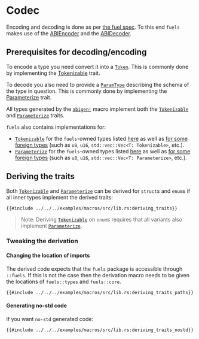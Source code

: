 # Codec

Encoding and decoding is done as per [the fuel spec](https://specs.fuel.network/master/abi/argument-encoding.html). To this end `fuels` makes use of the [ABIEncoder](https://docs.rs/fuels/latest/fuels/core/codec/struct.ABIEncoder.html) and the [ABIDecoder](https://docs.rs/fuels/latest/fuels/core/codec/struct.ABIDecoder.html).

## Prerequisites for decoding/encoding

To encode a type you need convert it into a [`Token`](https://docs.rs/fuels/latest/fuels/types/enum.Token.html). This is commonly done by implementing the [Tokenizable](https://docs.rs/fuels/latest/fuels/core/traits/trait.Tokenizable.html) trait. 

To decode you also need to provide a [`ParamType`](https://docs.rs/fuels/latest/fuels/types/param_types/enum.ParamType.html) describing the schema of the type in question. This is commonly done by implementing the [Parameterize](https://docs.rs/fuels/latest/fuels/core/traits/trait.Parameterize.html) trait.

All types generated by the [`abigen!`](../abigen/index.md) macro implement both the [`Tokenizable`](https://docs.rs/fuels/latest/fuels/core/traits/trait.Tokenizable.html) and [`Parameterize`](https://docs.rs/fuels/latest/fuels/core/traits/trait.Parameterize.html) traits. 

`fuels` also contains implementations for:
- [`Tokenizable`](https://docs.rs/fuels/latest/fuels/core/traits/trait.Tokenizable.html) for the `fuels`-owned types listed [here](https://docs.rs/fuels/latest/fuels/core/traits/trait.Tokenizable.html#implementors) as well as [for some foreign types](https://docs.rs/fuels/latest/fuels/core/traits/trait.Tokenizable.html#foreign-impls) (such as `u8`, `u16`, `std::vec::Vec<T: Tokenizable>`, etc.).
- [`Parameterize`](https://docs.rs/fuels/latest/fuels/core/traits/trait.Parameterize.html) for the `fuels`-owned types listed [here](https://docs.rs/fuels/latest/fuels/core/traits/trait.Parameterize.html#implementors) as well as [for some foreign types](https://docs.rs/fuels/latest/fuels/core/traits/trait.Parameterize.html#foreign-impls) (such as `u8`, `u16`, `std::vec::Vec<T: Parameterize>`, etc.).


## Deriving the traits

Both [`Tokenizable`](https://docs.rs/fuels/latest/fuels/core/traits/trait.Tokenizable.html) and [`Parameterize`](https://docs.rs/fuels/latest/fuels/core/traits/trait.Parameterize.html) can be derived for `struct`s and `enum`s if all inner types implement the derived traits:
```rust,ignore
{{#include ../../../examples/macros/src/lib.rs:deriving_traits}}
```
> Note:
> Deriving [`Tokenizable`](https://docs.rs/fuels/latest/fuels/core/traits/trait.Tokenizable.html) on `enum`s requires that all variants also implement [`Parameterize`](https://docs.rs/fuels/latest/fuels/core/traits/trait.Parameterize.html).

### Tweaking the derivation
#### Changing the location of imports
The derived code expects that the `fuels` package is accessible through `::fuels`. If this is not the case then the derivation macro needs to be given the locations of `fuels::types` and `fuels::core`.
```rust,ignore
{{#include ../../../examples/macros/src/lib.rs:deriving_traits_paths}}
```
#### Generating no-std code
If you want `no-std` generated code:
```rust,ignore
{{#include ../../../examples/macros/src/lib.rs:deriving_traits_nostd}}
```

